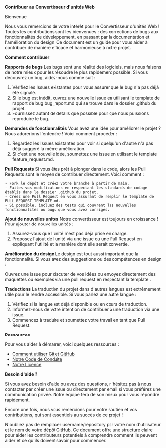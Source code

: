 **Contribuer au Convertisseur d'unités Web**

Bienvenue

Nous vous remercions de votre intérêt pour le Convertisseur d'unités Web ! Toutes les contributions sont les bienvenues : des corrections de bugs aux fonctionnalités de développement, en passant par la documentation et l'amélioration du design. Ce document est un guide pour vous aider à contribuer de manière efficace et harmonieuse à notre projet.

**Comment contribuer**

**Rapports de bugs**
Les bugs sont une réalité des logiciels, mais nous faisons de notre mieux pour les résoudre le plus rapidement possible. Si vous découvrez un bug, aidez-nous comme suit :

1. Vérifiez les Issues existantes pour vous assurer que le bug n'a pas déjà été signalé.
2. Si le bug est inédit, ouvrez une nouvelle issue en utilisant le template de rapport de bug bug_report.md qui se trouve dans le dossier .github du projet.
3. Fournissez autant de détails que possible pour que nous puissions reproduire le bug.

**Demandes de fonctionnalités**
Vous avez une idée pour améliorer le projet ? Nous adorerions l'entendre ! Voici comment procéder :

1. Regardez les Issues existantes pour voir si quelqu'un d'autre n'a pas déjà suggéré la même amélioration.
2. Si c'est une nouvelle idée, soumettez une issue en utilisant le template feature_request.md.

**Pull Requests**
Si vous êtes prêt à plonger dans le code, alors les Pull Requests sont le moyen de contribuer directement. Voici comment :

    - Fork le dépôt et créez votre branche à partir de main.
    - Faites vos modifications en respectant les standards de codage établis dans le dossier .github du projet.
    - Créez une Pull Request en vous assurant de remplir le template de PULL_REQUEST_TEMPLATE.md.
    - Si possible, incluez des tests qui couvrent les nouvelles fonctionnalités ou bugs que vous avez corrigés.

**Ajout de nouvelles unités**
Notre convertisseur est toujours en croissance ! Pour ajouter de nouvelles unités :

1. Assurez-vous que l'unité n'est pas déjà prise en charge.
2. Proposez l'ajout de l'unité via une issue ou une Pull Request en expliquant l'utilité et la manière dont elle serait convertie.

**Amélioration du design**
Le design est tout aussi important que la fonctionnalité. Si vous avez des suggestions ou des compétences en design :

Ouvrez une issue pour discuter de vos idées ou envoyez directement des maquettes ou exemples via une pull request en respectant la template .

**Traductions**
La traduction du projet dans d'autres langues est extrêmement utile pour le rendre accessible. Si vous parlez une autre langue :

1. Vérifiez si la langue est déjà disponible ou en cours de traduction.
2. Informez-nous de votre intention de contribuer à une traduction via une issue.
3. Commencez à traduire et soumettez votre travail en tant que Pull Request.

**Ressources**

Pour vous aider à démarrer, voici quelques ressources :

- [Comment utiliser Git et GitHub](https://docs.github.com/fr/get-started/start-your-journey/hello-world)
- [Notre Code de Conduite](https://github.com/KaiimanD/OpenSourceCours/blob/main/CODE_OF_CONDUCT.md)
- [Notre Licence](https://github.com/KaiimanD/OpenSourceCours/blob/main/LICENSE)

**Besoin d'aide ?**

Si vous avez besoin d'aide ou avez des questions, n'hésitez pas à nous contacter par créer une issue ou directement par email si vous préférez une communication privée. Notre équipe fera de son mieux pour vous répondre rapidement.

Encore une fois, nous vous remercions pour votre soutien et vos contributions, qui sont essentiels au succès de ce projet !

N'oubliez pas de remplacer username/repository par votre nom d'utilisateur et le nom de votre dépôt GitHub. Ce document offre une structure claire pour aider les contributeurs potentiels à comprendre comment ils peuvent aider et ce qu'ils doivent savoir pour commencer.